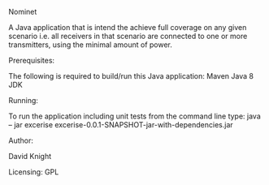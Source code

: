Nominet

A Java application that is intend the achieve full coverage on any given scenario i.e. all receivers in that scenario are connected to one or more transmitters, using the minimal amount of power.

Prerequisites:

The following is required to build/run this Java application:
Maven
Java 8 JDK

Running:

To run the application including unit tests from the command line type: java – jar excerise excerise-0.0.1-SNAPSHOT-jar-with-dependencies.jar

Author:

David Knight

Licensing:
GPL